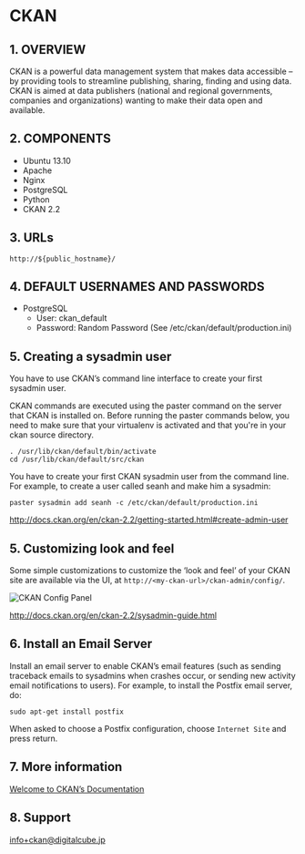 # CKAN

## 1. OVERVIEW

CKAN is a powerful data management system that makes data accessible – by providing tools to streamline publishing, sharing, finding and using data. CKAN is aimed at data publishers (national and regional governments, companies and organizations) wanting to make their data open and available.


## 2. COMPONENTS

* Ubuntu 13.10
* Apache
* Nginx
* PostgreSQL
* Python
* CKAN 2.2

## 3. URLs

```
http://${public_hostname}/
```

## 4. DEFAULT USERNAMES AND PASSWORDS

* PostgreSQL
    * User: ckan_default
    * Password: Random Password (See /etc/ckan/default/production.ini)

## 5. Creating a sysadmin user

You have to use CKAN’s command line interface to create your first sysadmin user.

CKAN commands are executed using the paster command on the server that CKAN is installed on. Before running the paster commands below, you need to make sure that your virtualenv is activated and that you're in your ckan source directory.

```
. /usr/lib/ckan/default/bin/activate
cd /usr/lib/ckan/default/src/ckan
```

You have to create your first CKAN sysadmin user from the command line. For example, to create a user called seanh and make him a sysadmin:

```
paster sysadmin add seanh -c /etc/ckan/default/production.ini
```

http://docs.ckan.org/en/ckan-2.2/getting-started.html#create-admin-user

## 5. Customizing look and feel

Some simple customizations to customize the ‘look and feel’ of your CKAN site are available via the UI, at `http://<my-ckan-url>/ckan-admin/config/`.

![CKAN Config Panel](https://www.evernote.com/shard/s21/sh/b4245a4f-a769-433e-8235-d05ee0156c0d/e731f862589c40101fd6d72f46704f2f/deep/0/Administration---CKAN.png)

http://docs.ckan.org/en/ckan-2.2/sysadmin-guide.html

## 6. Install an Email Server

Install an email server to enable CKAN’s email features (such as sending traceback emails to sysadmins when crashes occur, or sending new activity email notifications to users). For example, to install the Postfix email server, do:

```
sudo apt-get install postfix
```

When asked to choose a Postfix configuration, choose `Internet Site` and press return.

## 7. More information

[Welcome to CKAN’s Documentation](http://docs.ckan.org/en/ckan-2.2/)

## 8. Support

info+ckan@digitalcube.jp
